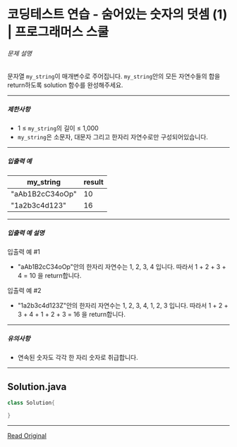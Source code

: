# 코딩테스트 연습 - 숨어있는 숫자의 덧셈 (1) | 프로그래머스 스쿨


###### 문제 설명

문자열 `my_string`이 매개변수로 주어집니다. `my_string`안의 모든 자연수들의 합을 return하도록 solution 함수를 완성해주세요.

---

##### 제한사항

* 1 ≤ `my_string`의 길이 ≤ 1,000
* `my_string`은 소문자, 대문자 그리고 한자리 자연수로만 구성되어있습니다.

---

##### 입출력 예

| my\_string      | result |
| --------------- | ------ |
| "aAb1B2cC34oOp" | 10     |
| "1a2b3c4d123"   | 16     |

---

##### 입출력 예 설명

입출력 예 #1

* "aAb1B2cC34oOp"안의 한자리 자연수는 1, 2, 3, 4 입니다. 따라서 1 + 2 + 3 + 4 = 10 을 return합니다.

입출력 예 #2

* "1a2b3c4d123Z"안의 한자리 자연수는 1, 2, 3, 4, 1, 2, 3 입니다. 따라서 1 + 2 + 3 + 4 + 1 + 2 + 3 = 16 을 return합니다.

---

##### 유의사항

* 연속된 숫자도 각각 한 자리 숫자로 취급합니다.


---
## Solution.java

```java
class Solution{

}
```

---
[Read Original](https://school.programmers.co.kr/learn/courses/30/lessons/120851)

